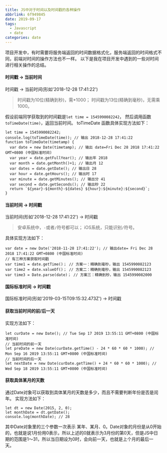 ```yaml
---
title: JS中对于时间以及时间戳的各种操作
abbrlink: 6f949845
date: 2019-09-17
tags:
  - Javascript
  - date
categories: date
---
```

项目开发中，有时需要将服务端返回的时间数据格式化，服务端返回的时间格式不同，前端对时间的操作方法也不一样。
以下是我在项目开发中遇到的一些对时间进行相关操作的总结。
<!-- more -->
#### 时间戳 -> 当前时间
时间戳 -> 当前时间(形如'2018-12-28 17:41:22')
>时间戳为10位(精确到秒)，需*1000；
>时间戳为13位(精确到毫秒)，无需乘1000。

假设前端同学获取到的时间戳是```let time = 1545990082242```，
然后调用函数```toTimeDate(time)```，返回当前时间。
toTimeDate 函数具体实现方法如下：

```
let time = 1545990082242;
console.log(toTimeDate(time)); // 输出 2018-12-28 17:41:22
function toTimeDate(timetamp) {
  var date = new Date(timetamp); // 输出 date=Fri Dec 28 2018 17:41:22 GMT+0800 (中国标准时间)
  var year = date.getFullYear(); // 输出年 2018
  var month = date.getMonth()+1; // 输出月 12
  var dates = date.getDate(); // 输出日 28
  var hour = date.getHours(); // 输出时 17
  var minute = date.getMinutes(); // 输出分 41
  var second = date.getSeconds(); // 输出秒 22
  return `${year}-${month}-${dates} ${hour}:${minute}:${second}`;
}
```

#### 当前时间 -> 时间戳
当前时间(形如'2018-12-28 17:41:22') -> 时间戳
>安卓系统中，```-```或者```/```符号都可以；
>iOS系统，只能识别```/```符号。

具体实现方法如下：
```
var date = new Date('2018-11-28 17:41:22'); // 输出date= Fri Dec 28 2018 17:41:22 GMT+0800 (中国标准时间)
// 有三种方案获取时间戳
var time1 = date.getTime()； // 方案一：精确到毫秒，输出 1545990082123
var time2 = date.valueOf()； // 方案二：精确到毫秒，输出 1545990082123
var time3 = Date.parse(date)； // 方案三：精确到秒，输出 1545990082000
```

#### 国际标准时间 -> 时间戳
国际标准时间(形如'2019-03-15T09:15:32.473Z') -> 时间戳


#### 获取当前时间的前/后一天
实现方法如下：
```
let curDate = new Date(); // Tue Sep 17 2019 13:55:11 GMT+0800 (中国标准时间)
// 当前时间的前一天
let preDate = new Date(curDate.getTime() - 24 * 60 * 60 * 1000); // Mon Sep 16 2019 13:55:11 GMT+0800 (中国标准时间)
// 当前时间的后一天
let nextDate = new Date(curDate.getTime() + 24 * 60 * 60 * 1000); // Wed Sep 18 2019 13:55:11 GMT+0800 (中国标准时间)
```

#### 获取具体某月的天数
通过Date对象可以获取到具体某月的天数是多少，而且不需要判断年份是否是闰年。
实现方法如下：
```
let dt = new Date(2015, 2, 0);
let monthDate = dt.getDate();
console.log(monthDate); // 28
```
其中Date对象里的三个参数一次表示 某年、某月、0。Date对象的月份是从0开始的，也就是说1月份用0表示，所以上述的0就表示为3月份的第0天，但是JS中日期的范围是1～31，所以当日期设为0时，会向前一天，也就是上个月的最后一天。